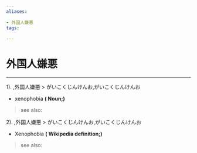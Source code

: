 ```yaml
---
aliases:
    
- 外国人嫌悪
tags:
    
---
```


# 外国人嫌悪
---
1).
,外国人嫌悪 > がいこくじんけんお,がいこくじんけんお

- xenophobia
**( Noun;)**
> see also: 
            
2).
,外国人嫌悪 > がいこくじんけんお,がいこくじんけんお

- Xenophobia
**( Wikipedia definition;)**
> see also: 
            
